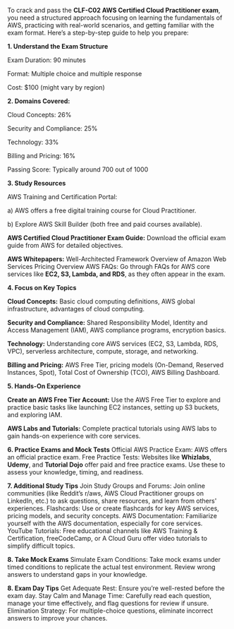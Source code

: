 To crack and pass the **CLF-C02 AWS Certified Cloud Practitioner exam**, you need a structured approach focusing on learning the fundamentals of AWS, practicing with real-world scenarios, and getting familiar with the exam format. Here’s a step-by-step guide to help you prepare:

**1. Understand the Exam Structure**


Exam Duration: 90 minutes


Format: Multiple choice and multiple response


Cost: $100 (might vary by region)

**2. Domains Covered:**


Cloud Concepts: 26%


Security and Compliance: 25%


Technology: 33%


Billing and Pricing: 16%


Passing Score: Typically around 700 out of 1000


**3. Study Resources**


AWS Training and Certification Portal:


a) AWS offers a free digital training course for Cloud Practitioner.


b) Explore AWS Skill Builder (both free and paid courses available).


**AWS Certified Cloud Practitioner Exam Guide:**
Download the official exam guide from AWS for detailed objectives.


**AWS Whitepapers:**
Well-Architected Framework
Overview of Amazon Web Services
Pricing Overview
AWS FAQs:
Go through FAQs for AWS core services like **EC2, S3, Lambda, and RDS**, as they often appear in the exam.


**4. Focus on Key Topics**


**Cloud Concepts:** Basic cloud computing definitions, AWS global infrastructure, advantages of cloud computing.


**Security and Compliance:** Shared Responsibility Model, Identity and Access Management (IAM), AWS compliance programs, encryption basics.


**Technology:** Understanding core AWS services (EC2, S3, Lambda, RDS, VPC), serverless architecture, compute, storage, and networking.


**Billing and Pricing:** AWS Free Tier, pricing models (On-Demand, Reserved Instances, Spot), Total Cost of Ownership (TCO), AWS Billing Dashboard.


**5. Hands-On Experience**


**Create an AWS Free Tier Account:** Use the AWS Free Tier to explore and practice basic tasks like launching EC2 instances, setting up S3 buckets, and exploring IAM.


**AWS Labs and Tutorials:** Complete practical tutorials using AWS labs to gain hands-on experience with core services.


**6. Practice Exams and Mock Tests**
Official AWS Practice Exam:
AWS offers an official practice exam.
Free Practice Tests: Websites like **Whizlabs**, **Udemy**, and **Tutorial Dojo** offer paid and free practice exams.
Use these to assess your knowledge, timing, and readiness.


**7. Additional Study Tips**
Join Study Groups and Forums:
Join online communities (like Reddit’s r/aws, AWS Cloud Practitioner groups on LinkedIn, etc.) to ask questions, share resources, and learn from others' experiences.
Flashcards:
Use or create flashcards for key AWS services, pricing models, and security concepts.
AWS Documentation:
Familiarize yourself with the AWS documentation, especially for core services.
YouTube Tutorials:
Free educational channels like AWS Training & Certification, freeCodeCamp, or A Cloud Guru offer video tutorials to simplify difficult topics.


**8. Take Mock Exams**
Simulate Exam Conditions:
Take mock exams under timed conditions to replicate the actual test environment.
Review wrong answers to understand gaps in your knowledge.

**8. Exam Day Tips**
Get Adequate Rest: Ensure you’re well-rested before the exam day.
Stay Calm and Manage Time: Carefully read each question, manage your time effectively, and flag questions for review if unsure.
Elimination Strategy: For multiple-choice questions, eliminate incorrect answers to improve your chances.
